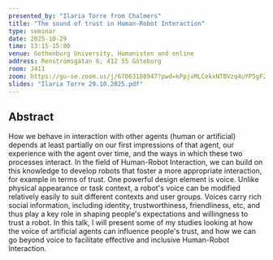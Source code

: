 ```yaml
---
presented_by: "Ilaria Torre from Chalmers"
title: "The sound of trust in Human-Robot Interaction"
type: seminar
date: 2025-10-29
time: 13:15-15:00
venue: Gothenburg University, Humanisten and online
address: Renströmsgatan 6, 412 55 Göteborg
room: J411
zoom: https://gu-se.zoom.us/j/67063108947?pwd=kPpjvMLCekxNTBVzq4uYP5gFZ6Y6vd.1 
slides: "Ilaria Torre 29.10.2025.pdf"
---
```


## Abstract
How we behave in interaction with other agents (human or artificial) depends at least partially on our first impressions of that agent, our experience with the agent over time, and the ways in which these two processes interact. In the field of Human-Robot Interaction, we can build on this knowledge to develop robots that foster a more appropriate interaction, for example in terms of trust. One powerful design element is voice. Unlike physical appearance or task context, a robot's voice can be modified relatively easily to suit different contexts and user groups. Voices carry rich social information, including identity, trustworthiness, friendliness, etc, and thus play a key role in shaping people's expectations and willingness to trust a robot. In this talk, I will present some of my studies looking at how the voice of artificial agents can influence people's trust, and how we can go beyond voice to facilitate effective and inclusive Human-Robot Interaction.

